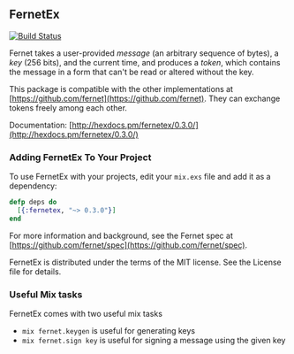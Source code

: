 ## FernetEx

[![Build Status](https://travis-ci.org/kennyp/fernetex.svg?branch=master)](https://travis-ci.org/kennyp/fernetex)

Fernet takes a user-provided *message* (an arbitrary sequence of
bytes), a *key* (256 bits), and the current time, and produces a
*token*, which contains the message in a form that can't be read
or altered without the key.

This package is compatible with the other implementations at
[https://github.com/fernet](https://github.com/fernet).
They can exchange tokens freely among each other.

Documentation: [http://hexdocs.pm/fernetex/0.3.0/](http://hexdocs.pm/fernetex/0.3.0/)


### Adding FernetEx To Your Project

To use FernetEx with your projects, edit your `mix.exs` file and add it as a dependency:

```elixir
defp deps do
  [{:fernetex, "~> 0.3.0"}]
end
```

For more information and background, see the Fernet spec at
[https://github.com/fernet/spec](https://github.com/fernet/spec).

FernetEx is distributed under the terms of the MIT license.
See the License file for details.


### Useful Mix tasks

FernetEx comes with two useful mix tasks

- `mix fernet.keygen` is useful for generating keys
- `mix fernet.sign key` is useful for signing a message using the given key
